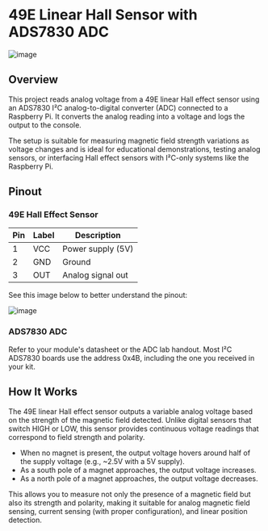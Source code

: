 # 49E Linear Hall Sensor with ADS7830 ADC 

![image](https://github.com/user-attachments/assets/392debb1-253a-48f6-a2e7-f722c3ead351)

## Overview

This project reads analog voltage from a 49E linear Hall effect sensor using an ADS7830 I²C analog-to-digital converter (ADC) connected to a Raspberry Pi. It converts the analog reading into a voltage and logs the output to the console.

The setup is suitable for measuring magnetic field strength variations as voltage changes and is ideal for educational demonstrations, testing analog sensors, or interfacing Hall effect sensors with I²C-only systems like the Raspberry Pi.

## Pinout

### 49E Hall Effect Sensor

| Pin | Label | Description        |
|-----|-------|--------------------|
| 1   | VCC   | Power supply (5V)  |
| 2   | GND   | Ground             |
| 3   | OUT   | Analog signal out  |

See this image below to better understand the pinout:

![image](https://github.com/user-attachments/assets/e7d05e30-0e40-4d89-afd6-e644100e6063)

### ADS7830 ADC

Refer to your module's datasheet or the ADC lab handout. Most I²C ADS7830 boards use the address 0x4B, including the one you received in your kit.

## How It Works

The 49E linear Hall effect sensor outputs a variable analog voltage based on the strength of the magnetic field detected. Unlike digital sensors that switch HIGH or LOW, this sensor provides continuous voltage readings that correspond to field strength and polarity.

- When no magnet is present, the output voltage hovers around half of the supply voltage (e.g., ~2.5V with a 5V supply).
- As a south pole of a magnet approaches, the output voltage increases.
- As a north pole of a magnet approaches, the output voltage decreases.

This allows you to measure not only the presence of a magnetic field but also its strength and polarity, making it suitable for analog magnetic field sensing, current sensing (with proper configuration), and linear position detection.
